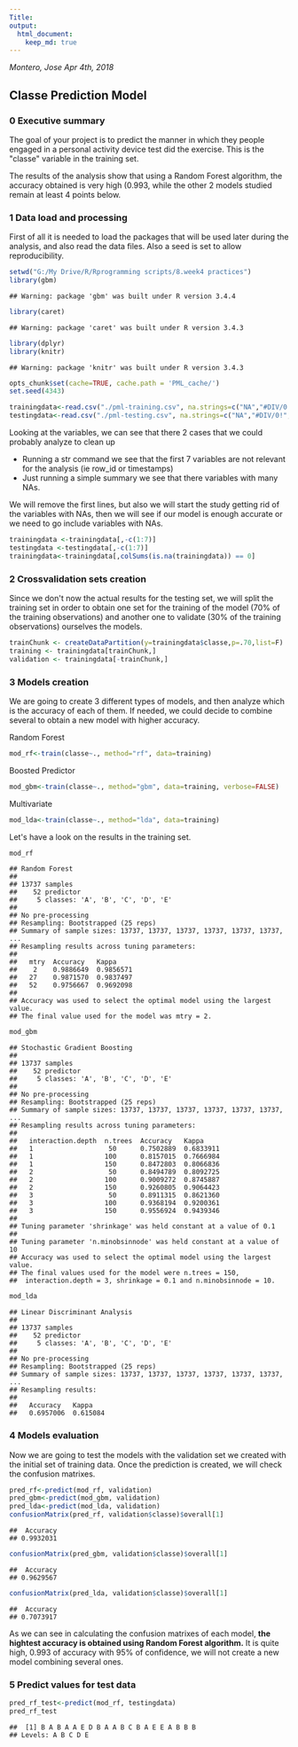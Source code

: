 ```yaml
---
Title:
output: 
  html_document:
    keep_md: true
---
```

*Montero, Jose*
*Apr 4th, 2018*

## Classe Prediction Model
### 0 Executive summary

The goal of your project is to predict the manner in which they people engaged in a personal activity device test did the exercise. This is the "classe" variable in the training set. 

The results of the analysis show that using a Random Forest algorithm, the accuracy obtained is very high (0.993, while the other 2 models studied remain at least 4 points below.

### 1 Data load and processing
First of all it is needed to load the packages that will be used later during the analysis, and also read the data files. Also a seed is set to allow reproducibility.


```r
setwd("G:/My Drive/R/Rprogramming scripts/8.week4 practices")
library(gbm)
```

```
## Warning: package 'gbm' was built under R version 3.4.4
```

```r
library(caret)
```

```
## Warning: package 'caret' was built under R version 3.4.3
```

```r
library(dplyr)
library(knitr)
```

```
## Warning: package 'knitr' was built under R version 3.4.3
```

```r
opts_chunk$set(cache=TRUE, cache.path = 'PML_cache/')
set.seed(4343)
```

```r
trainingdata<-read.csv("./pml-training.csv", na.strings=c("NA","#DIV/0!", ""))
testingdata<-read.csv("./pml-testing.csv", na.strings=c("NA","#DIV/0!", ""))
```

Looking at the variables, we can see that there 2 cases that we could probably analyze to clean up

- Running a str command we see that the first 7 variables are not relevant for the analysis (ie row_id or timestamps)
- Just running a simple summary we see that there variables with many NAs. 

We will remove the first lines, but also we will start the study getting rid of the variables with NAs, then we will see if our model is enough accurate or we need to go include variables with NAs.

```r
trainingdata <-trainingdata[,-c(1:7)]
testingdata <-testingdata[,-c(1:7)]
trainingdata<-trainingdata[,colSums(is.na(trainingdata)) == 0]
```

### 2 Crossvalidation sets creation

Since we don't now the actual results for the testing set, we will split the training set in order to obtain one set for the training of the model (70% of the training observations) and another one to validate (30% of the training observations) ourselves the models.


```r
trainChunk <- createDataPartition(y=trainingdata$classe,p=.70,list=F)
training <- trainingdata[trainChunk,]
validation <- trainingdata[-trainChunk,]
```


### 3 Models creation
We are going to create 3 different types of models, and then analyze which is the accuracy of each of them. If needed, we could decide to combine several to obtain a new model with higher accuracy.

Random Forest

```r
mod_rf<-train(classe~., method="rf", data=training)
```
Boosted Predictor

```r
mod_gbm<-train(classe~., method="gbm", data=training, verbose=FALSE)
```
Multivariate

```r
mod_lda<-train(classe~., method="lda", data=training)
```
Let's have a look on the results in the training set.

```r
mod_rf
```

```
## Random Forest 
## 
## 13737 samples
##    52 predictor
##     5 classes: 'A', 'B', 'C', 'D', 'E' 
## 
## No pre-processing
## Resampling: Bootstrapped (25 reps) 
## Summary of sample sizes: 13737, 13737, 13737, 13737, 13737, 13737, ... 
## Resampling results across tuning parameters:
## 
##   mtry  Accuracy   Kappa    
##    2    0.9886649  0.9856571
##   27    0.9871570  0.9837497
##   52    0.9756667  0.9692098
## 
## Accuracy was used to select the optimal model using the largest value.
## The final value used for the model was mtry = 2.
```

```r
mod_gbm
```

```
## Stochastic Gradient Boosting 
## 
## 13737 samples
##    52 predictor
##     5 classes: 'A', 'B', 'C', 'D', 'E' 
## 
## No pre-processing
## Resampling: Bootstrapped (25 reps) 
## Summary of sample sizes: 13737, 13737, 13737, 13737, 13737, 13737, ... 
## Resampling results across tuning parameters:
## 
##   interaction.depth  n.trees  Accuracy   Kappa    
##   1                   50      0.7502889  0.6833911
##   1                  100      0.8157015  0.7666984
##   1                  150      0.8472803  0.8066836
##   2                   50      0.8494789  0.8092725
##   2                  100      0.9009272  0.8745887
##   2                  150      0.9260805  0.9064423
##   3                   50      0.8911315  0.8621360
##   3                  100      0.9368194  0.9200361
##   3                  150      0.9556924  0.9439346
## 
## Tuning parameter 'shrinkage' was held constant at a value of 0.1
## 
## Tuning parameter 'n.minobsinnode' was held constant at a value of 10
## Accuracy was used to select the optimal model using the largest value.
## The final values used for the model were n.trees = 150,
##  interaction.depth = 3, shrinkage = 0.1 and n.minobsinnode = 10.
```

```r
mod_lda
```

```
## Linear Discriminant Analysis 
## 
## 13737 samples
##    52 predictor
##     5 classes: 'A', 'B', 'C', 'D', 'E' 
## 
## No pre-processing
## Resampling: Bootstrapped (25 reps) 
## Summary of sample sizes: 13737, 13737, 13737, 13737, 13737, 13737, ... 
## Resampling results:
## 
##   Accuracy   Kappa   
##   0.6957006  0.615084
```

### 4 Models evaluation
Now we are going to test the models with the validation set we created with the initial set of training data. Once the prediction is created, we will check the confusion matrixes.

```r
pred_rf<-predict(mod_rf, validation)
pred_gbm<-predict(mod_gbm, validation)
pred_lda<-predict(mod_lda, validation)
confusionMatrix(pred_rf, validation$classe)$overall[1]
```

```
##  Accuracy 
## 0.9932031
```

```r
confusionMatrix(pred_gbm, validation$classe)$overall[1]
```

```
##  Accuracy 
## 0.9629567
```

```r
confusionMatrix(pred_lda, validation$classe)$overall[1]
```

```
##  Accuracy 
## 0.7073917
```
As we can see in calculating the confusion matrixes of each model, **the hightest accuracy is obtained using Random Forest algorithm.** It is quite high, 0.993 of accuracy with 95% of confidence, we will not create a new model combining several ones.

### 5 Predict values for test data


```r
pred_rf_test<-predict(mod_rf, testingdata)
pred_rf_test
```

```
##  [1] B A B A A E D B A A B C B A E E A B B B
## Levels: A B C D E
```

